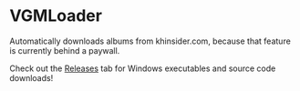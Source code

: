 # VGMLoader

Automatically downloads albums from khinsider.com, because that feature is currently behind a paywall.

Check out the [Releases](../../releases) tab for Windows executables and source code downloads!
